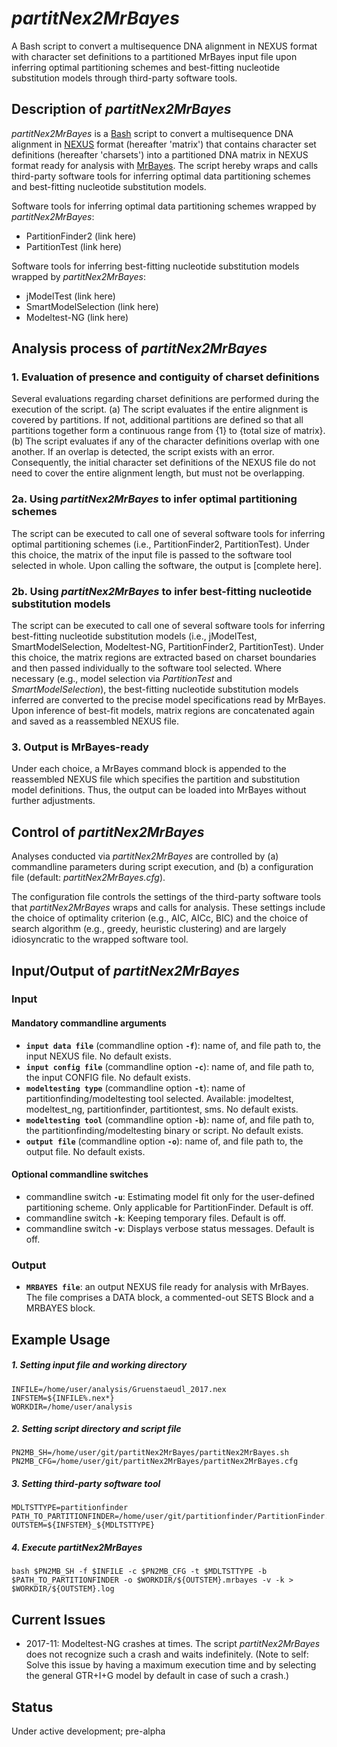 *partitNex2MrBayes*
===================

A Bash script to convert a multisequence DNA alignment in NEXUS format with character set definitions to a partitioned MrBayes input file upon inferring optimal partitioning schemes and best-fitting nucleotide substitution models through third-party software tools.


Description of *partitNex2MrBayes*
----------------------------------

*partitNex2MrBayes* is a [Bash](https://en.wikipedia.org/wiki/Bash_(Unix_shell)) script to convert a  multisequence DNA alignment in [NEXUS](https://en.wikipedia.org/wiki/Nexus_file) format (hereafter 'matrix') that contains character set definitions (hereafter 'charsets') into a partitioned DNA matrix in NEXUS format ready for analysis with [MrBayes](https://mrbayes.sourceforge.net). The script hereby wraps and calls third-party software tools for inferring optimal data partitioning schemes and best-fitting nucleotide substitution models.

Software tools for inferring optimal data partitioning schemes wrapped by *partitNex2MrBayes*:
* PartitionFinder2 (link here)
* PartitionTest (link here)

Software tools for inferring best-fitting nucleotide substitution models wrapped by *partitNex2MrBayes*:
* jModelTest (link here)
* SmartModelSelection (link here)
* Modeltest-NG (link here)


Analysis process of *partitNex2MrBayes*
---------------------------------------

### 1. Evaluation of presence and contiguity of charset definitions
Several evaluations regarding charset definitions are performed during the execution of the script. 
(a) The script evaluates if the entire alignment is covered by partitions. If not, additional partitions are defined so that all partitions together form a continuous range from {1} to {total size of matrix}.
(b) The script evaluates if any of the character definitions overlap with one another. If an overlap is detected, the script exists with an error. Consequently, the initial character set definitions of the NEXUS file do not need to cover the entire alignment length, but must not be overlapping.

### 2a. Using *partitNex2MrBayes* to infer optimal partitioning schemes
The script can be executed to call one of several software tools for inferring optimal partitioning schemes (i.e., PartitionFinder2, PartitionTest). Under this choice, the matrix of the input file is passed to the software tool selected in whole. Upon calling the software, the output is [complete here].

### 2b. Using *partitNex2MrBayes* to infer best-fitting nucleotide substitution models
The script can be executed to call one of several software tools for inferring best-fitting nucleotide substitution models (i.e., jModelTest, SmartModelSelection, Modeltest-NG, PartitionFinder2, PartitionTest). Under this choice, the matrix regions are extracted based on charset boundaries and then passed individually to the software tool selected. Where necessary (e.g., model selection via *PartitionTest* and *SmartModelSelection*), the best-fitting nucleotide substitution models inferred are converted to the precise model specifications read by MrBayes. Upon inference of best-fit models, matrix regions are concatenated again and saved as a reassembled NEXUS file.

### 3. Output is MrBayes-ready
Under each choice, a MrBayes command block is appended to the reassembled NEXUS file which specifies the partition and substitution model definitions. Thus, the output can be loaded into MrBayes without further adjustments.

Control of *partitNex2MrBayes*
------------------------------

Analyses conducted via *partitNex2MrBayes* are controlled by
(a) commandline parameters during script execution, and
(b) a configuration file (default: *partitNex2MrBayes.cfg*).

The configuration file controls the settings of the third-party software tools that *partitNex2MrBayes* wraps and calls for analysis. These settings include the choice of optimality criterion (e.g., AIC, AICc, BIC) and the choice of search algorithm (e.g., greedy, heuristic clustering) and are largely idiosyncratic to the wrapped software tool.


Input/Output of *partitNex2MrBayes*
----------------------------------

### Input

#### Mandatory commandline arguments
* __`input data file`__ (commandline option __`-f`__): name of, and file path to, the input NEXUS file. No default exists.
* __`input config file`__ (commandline option __`-c`__): name of, and file path to, the input CONFIG file. No default exists.
* __`modeltesting type`__ (commandline option __`-t`__): name of partitionfinding/modeltesting tool selected. Available: jmodeltest, modeltest_ng, partitionfinder, partitiontest, sms. No default exists.
* __`modeltesting tool`__ (commandline option __`-b`__): name of, and file path to, the partitionfinding/modeltesting binary or script. No default exists.
* __`output file`__ (commandline option __`-o`__): name of, and file path to, the output file. No default exists.

#### Optional commandline switches
* commandline switch __`-u`__: Estimating model fit only for the user-defined partitioning scheme. Only applicable for PartitionFinder. Default is off.
* commandline switch __`-k`__: Keeping temporary files. Default is off.
* commandline switch __`-v`__: Displays verbose status messages. Default is off.


### Output
* __`MRBAYES file`__: an output NEXUS file ready for analysis with MrBayes. The file comprises a DATA block, a commented-out SETS Block and a MRBAYES block.


Example Usage
-------------

##### 1. Setting input file and working directory
``` 
INFILE=/home/user/analysis/Gruenstaeudl_2017.nex
INFSTEM=${INFILE%.nex*}
WORKDIR=/home/user/analysis
```

##### 2. Setting script directory and script file
```
PN2MB_SH=/home/user/git/partitNex2MrBayes/partitNex2MrBayes.sh
PN2MB_CFG=/home/user/git/partitNex2MrBayes/partitNex2MrBayes.cfg
```

##### 3. Setting third-party software tool
```
MDLTSTTYPE=partitionfinder
PATH_TO_PARTITIONFINDER=/home/user/git/partitionfinder/PartitionFinder.py
OUTSTEM=${INFSTEM}_${MDLTSTTYPE}
```

##### 4. Execute *partitNex2MrBayes*
```
bash $PN2MB_SH -f $INFILE -c $PN2MB_CFG -t $MDLTSTTYPE -b $PATH_TO_PARTITIONFINDER -o $WORKDIR/${OUTSTEM}.mrbayes -v -k > $WORKDIR/${OUTSTEM}.log
```

Current Issues
--------------
* 2017-11: Modeltest-NG crashes at times. The script *partitNex2MrBayes* does not recognize such a crash and waits indefinitely. (Note to self: Solve this issue by having a maximum execution time and by selecting the general GTR+I+G model by default in case of such a crash.) 


Status
------

Under active development; pre-alpha
